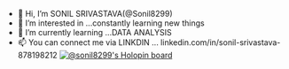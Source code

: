 - 👋 Hi, I’m SONIL SRIVASTAVA(@Sonil8299)
- 👀 I’m interested in ...constantly learning new things
- 🌱 I’m currently learning ...DATA ANALYSIS
- 📫 You can connect me via LINKDIN ...  linkedin.com/in/sonil-srivastava-878198212
[![@sonil8299's Holopin board](https://holopin.me/sonil8299)](https://holopin.io/@sonil8299)


<!---
Sonil8299/Sonil8299 is a ✨ special ✨ repository because its `README.md` (this file) appears on your GitHub profile.
You can click the Preview link to take a look at your changes.
--->
